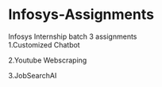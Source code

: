 # Infosys-Assignments
Infosys Internship batch 3 assignments                                                                                
1.Customized Chatbot

2.Youtube Webscraping

3.JobSearchAI 
